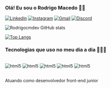### Olá! Eu sou o Rodrigo Macedo 🧒🏻
 
[![Linkedin](https://img.shields.io/badge/LinkedIn-0077B5?style=for-the-badge&logo=linkedin&logoColor=white)](https://www.linkedin.com/in/rodrigo-cavalcante-macedo-964ba9104/)
[![Instagram](https://img.shields.io/badge/Instagram-E4405F?style=for-the-badge&logo=instagram&logoColor=white)](https://www.instagram.com/dev.profilercm//)
[![Gmail](https://img.shields.io/badge/Gmail-D14836?style=for-the-badge&logo=gmail&logoColor=white)](rodrigocm.w@gmail.com)
[![Discord](https://img.shields.io/badge/Discord-7289DA?style=for-the-badge&logo=discord&logoColor=white)](https://discord.com/rodrigocm91#1547)

![Rodrigocmdev GitHub stats](https://github-readme-stats.vercel.app/api?username=rodrigocmdev&show_icons=true&theme=dracula)

[![Top Langs](https://github-readme-stats.vercel.app/api/top-langs/?username=rodrigocmdev)](https://github.com/rodrigocmdev/github-readme-stats)

### Tecnologias que uso no meu dia a dia 👨🏻‍💻

<div style="display: inline_block"><br>
    <img align="center" alt="html5" src="https://img.shields.io/badge/HTML5-E34F26?style=for-the-badge&logo=html5&logoColor=white">
    <img align="center" alt="html5" src="https://img.shields.io/badge/CSS3-1572B6?style=for-the-badge&logo=css3&logoColor=white">
    <img align="center" alt="html5" src="https://img.shields.io/badge/JavaScript-323330?style=for-the-badge&logo=javascript&logoColor=F7DF1E">
     <img align="center" alt="html5" src="https://img.shields.io/badge/Node.js-43853D?style=for-the-badge&logo=node.js&logoColor=white">
    <img align="center" alt="html5" src="https://img.shields.io/badge/Vue.js-43853D?style=for-the-badge&logo=vue.js&logoColor=white">
</div><br/>

Atuando como desenvolvedor front-end junior 
